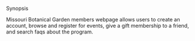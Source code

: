 Synopsis

Missouri Botanical Garden members webpage allows users to create an account, browse and register for events, give a gift membership to a friend, and search faqs about the program.
